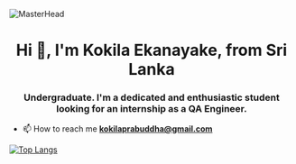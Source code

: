 ![MasterHead](https://media.giphy.com/headers/GitHub/w8ZJLtJbmuph.gif)

<h1 align="center">Hi 👋, I'm Kokila Ekanayake, from Sri Lanka</h1>
<h3 align="center">Undergraduate. I'm a dedicated and enthusiastic student looking for an internship as a QA Engineer.</h3>

- 📫 How to reach me **kokilaprabuddha@gmail.com**

[![Top Langs](https://github-readme-stats.vercel.app/api/top-langs/?username=KokilaEkanayake&layout=donut)](https://github.com/KokilaEkanayake/github-readme-stats)
